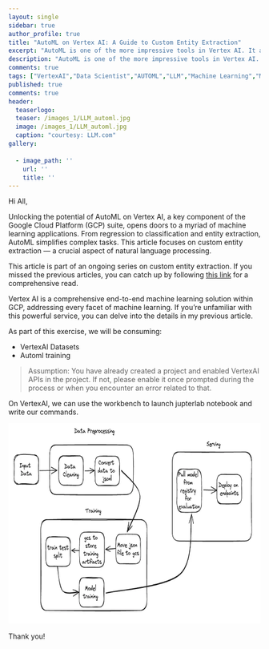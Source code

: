 ```yaml
---
layout: single
sidebar: true
author_profile: true
title: "AutoML on Vertex AI: A Guide to Custom Entity Extraction"
excerpt: "AutoML is one of the more impressive tools in Vertex AI. It allows people with only limited machine learning expertise to create high-quality models"
description: "AutoML is one of the more impressive tools in Vertex AI. It allows people with only limited machine learning expertise to create high-quality models."
comments: true
tags: ["VertexAI","Data Scientist","AUTOML","LLM","Machine Learning","ML System Design"]
published: true
comments: true
header:
  teaserlogo:
  teaser: /images_1/LLM_automl.jpg
  image: /images_1/LLM_automl.jpg
  caption: "courtesy: LLM.com"
gallery:

  - image_path: ''
    url: ''
    title: ''
---
```


Hi All,

Unlocking the potential of AutoML on Vertex AI, a key component of the Google Cloud Platform (GCP) suite, opens doors to a myriad of machine learning applications. From regression to classification and entity extraction, AutoML simplifies complex tasks. This article focuses on custom entity extraction — a crucial aspect of natural language processing.

This article is part of an ongoing series on custom entity extraction. If you missed the previous articles, you can catch up by following [this link](https://ashishtele.github.io/2023/11/NER.html) for a comprehensive read.

Vertex AI is a comprehensive end-to-end machine learning solution within GCP, addressing every facet of machine learning. If you’re unfamiliar with this powerful service, you can delve into the details in my previous article.

As part of this exercise, we will be consuming:

* VertexAI Datasets
* Automl training

> Assumption: You have already created a project and enabled VertexAI APIs in the project. If not, please enable it once prompted during the process or when you encounter an error related to that.

On VertexAI, we can use the workbench to launch jupterlab notebook and write our commands.

<p align="center">
  <img width="700" height="400" src="/images/LLM_automl_1.jpg">
</p>

Thank you!
